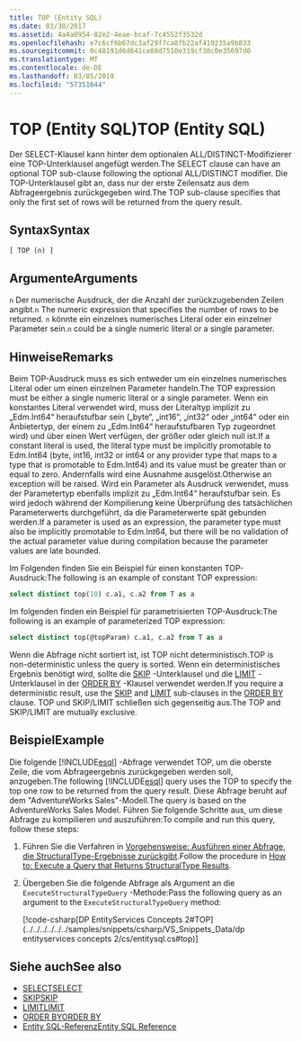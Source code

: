 ```yaml
---
title: TOP (Entity SQL)
ms.date: 03/30/2017
ms.assetid: 4a4a0954-82e2-4eae-bcaf-7c4552f3532d
ms.openlocfilehash: e7c6cf6b67dc3af29f7ca8fb22af419235a9b833
ms.sourcegitcommit: 0c48191d6d641ce88d7510e319cf38c0e35697d0
ms.translationtype: MT
ms.contentlocale: de-DE
ms.lasthandoff: 03/05/2019
ms.locfileid: "57351644"
---
```

# <a name="top-entity-sql"></a><span data-ttu-id="15cd3-102">TOP (Entity SQL)</span><span class="sxs-lookup"><span data-stu-id="15cd3-102">TOP (Entity SQL)</span></span>

<span data-ttu-id="15cd3-103">Der SELECT-Klausel kann hinter dem optionalen ALL/DISTINCT-Modifizierer eine TOP-Unterklausel angefügt werden.</span><span class="sxs-lookup"><span data-stu-id="15cd3-103">The SELECT clause can have an optional TOP sub-clause following the optional ALL/DISTINCT modifier.</span></span> <span data-ttu-id="15cd3-104">Die TOP-Unterklausel gibt an, dass nur der erste Zeilensatz aus dem Abfrageergebnis zurückgegeben wird.</span><span class="sxs-lookup"><span data-stu-id="15cd3-104">The TOP sub-clause specifies that only the first set of rows will be returned from the query result.</span></span>

## <a name="syntax"></a><span data-ttu-id="15cd3-105">Syntax</span><span class="sxs-lookup"><span data-stu-id="15cd3-105">Syntax</span></span>

```
[ TOP (n) ]
```

## <a name="arguments"></a><span data-ttu-id="15cd3-106">Argumente</span><span class="sxs-lookup"><span data-stu-id="15cd3-106">Arguments</span></span>

<span data-ttu-id="15cd3-107">`n` Der numerische Ausdruck, der die Anzahl der zurückzugebenden Zeilen angibt.</span><span class="sxs-lookup"><span data-stu-id="15cd3-107">`n` The numeric expression that specifies the number of rows to be returned.</span></span> <span data-ttu-id="15cd3-108">`n` könnte ein einzelnes numerisches Literal oder ein einzelner Parameter sein.</span><span class="sxs-lookup"><span data-stu-id="15cd3-108">`n` could be a single numeric literal or a single parameter.</span></span>

## <a name="remarks"></a><span data-ttu-id="15cd3-109">Hinweise</span><span class="sxs-lookup"><span data-stu-id="15cd3-109">Remarks</span></span>

<span data-ttu-id="15cd3-110">Beim TOP-Ausdruck muss es sich entweder um ein einzelnes numerisches Literal oder um einen einzelnen Parameter handeln.</span><span class="sxs-lookup"><span data-stu-id="15cd3-110">The TOP expression must be either a single numeric literal or a single parameter.</span></span> <span data-ttu-id="15cd3-111">Wenn ein konstantes Literal verwendet wird, muss der Literaltyp implizit zu „Edm.Int64“ heraufstufbar sein („byte“, „int16“, „int32“ oder „int64“ oder ein Anbietertyp, der einem zu „Edm.Int64“ heraufstufbaren Typ zugeordnet wird) und über einen Wert verfügen, der größer oder gleich null ist.</span><span class="sxs-lookup"><span data-stu-id="15cd3-111">If a constant literal is used, the literal type must be implicitly promotable to Edm.Int64 (byte, int16, int32 or int64 or any provider type that maps to a type that is promotable to Edm.Int64) and its value must be greater than or equal to zero.</span></span> <span data-ttu-id="15cd3-112">Andernfalls wird eine Ausnahme ausgelöst.</span><span class="sxs-lookup"><span data-stu-id="15cd3-112">Otherwise an exception will be raised.</span></span> <span data-ttu-id="15cd3-113">Wird ein Parameter als Ausdruck verwendet, muss der Parametertyp ebenfalls implizit zu „Edm.Int64“ heraufstufbar sein. Es wird jedoch während der Kompilierung keine Überprüfung des tatsächlichen Parameterwerts durchgeführt, da die Parameterwerte spät gebunden werden.</span><span class="sxs-lookup"><span data-stu-id="15cd3-113">If a parameter is used as an expression, the parameter type must also be implicitly promotable to Edm.Int64, but there will be no validation of the actual parameter value during compilation because the parameter values are late bounded.</span></span>

<span data-ttu-id="15cd3-114">Im Folgenden finden Sie ein Beispiel für einen konstanten TOP-Ausdruck:</span><span class="sxs-lookup"><span data-stu-id="15cd3-114">The following is an example of constant TOP expression:</span></span>

```sql
select distinct top(10) c.a1, c.a2 from T as a
```

<span data-ttu-id="15cd3-115">Im folgenden finden ein Beispiel für parametrisierten TOP-Ausdruck:</span><span class="sxs-lookup"><span data-stu-id="15cd3-115">The following is an example of parameterized TOP expression:</span></span>

```sql
select distinct top(@topParam) c.a1, c.a2 from T as a
```

<span data-ttu-id="15cd3-116">Wenn die Abfrage nicht sortiert ist, ist TOP nicht deterministisch.</span><span class="sxs-lookup"><span data-stu-id="15cd3-116">TOP is non-deterministic unless the query is sorted.</span></span> <span data-ttu-id="15cd3-117">Wenn ein deterministisches Ergebnis benötigt wird, sollte die [SKIP](../../../../../../docs/framework/data/adonet/ef/language-reference/skip-entity-sql.md) -Unterklausel und die [LIMIT](../../../../../../docs/framework/data/adonet/ef/language-reference/limit-entity-sql.md) -Unterklausel in der [ORDER BY](../../../../../../docs/framework/data/adonet/ef/language-reference/order-by-entity-sql.md) -Klausel verwendet werden.</span><span class="sxs-lookup"><span data-stu-id="15cd3-117">If you require a deterministic result, use the [SKIP](../../../../../../docs/framework/data/adonet/ef/language-reference/skip-entity-sql.md) and [LIMIT](../../../../../../docs/framework/data/adonet/ef/language-reference/limit-entity-sql.md) sub-clauses in the [ORDER BY](../../../../../../docs/framework/data/adonet/ef/language-reference/order-by-entity-sql.md) clause.</span></span> <span data-ttu-id="15cd3-118">TOP und SKIP/LIMIT schließen sich gegenseitig aus.</span><span class="sxs-lookup"><span data-stu-id="15cd3-118">The TOP and SKIP/LIMIT are mutually exclusive.</span></span>

## <a name="example"></a><span data-ttu-id="15cd3-119">Beispiel</span><span class="sxs-lookup"><span data-stu-id="15cd3-119">Example</span></span>

<span data-ttu-id="15cd3-120">Die folgende [!INCLUDE[esql](../../../../../../includes/esql-md.md)] -Abfrage verwendet TOP, um die oberste Zeile, die vom Abfrageergebnis zurückgegeben werden soll, anzugeben.</span><span class="sxs-lookup"><span data-stu-id="15cd3-120">The following [!INCLUDE[esql](../../../../../../includes/esql-md.md)] query uses the TOP to specify the top one row to be returned from the query result.</span></span> <span data-ttu-id="15cd3-121">Diese Abfrage beruht auf dem "AdventureWorks Sales"-Modell.</span><span class="sxs-lookup"><span data-stu-id="15cd3-121">The query is based on the AdventureWorks Sales Model.</span></span> <span data-ttu-id="15cd3-122">Führen Sie folgende Schritte aus, um diese Abfrage zu kompilieren und auszuführen:</span><span class="sxs-lookup"><span data-stu-id="15cd3-122">To compile and run this query, follow these steps:</span></span>

1. <span data-ttu-id="15cd3-123">Führen Sie die Verfahren in [Vorgehensweise: Ausführen einer Abfrage, die StructuralType-Ergebnisse zurückgibt](../../../../../../docs/framework/data/adonet/ef/how-to-execute-a-query-that-returns-structuraltype-results.md).</span><span class="sxs-lookup"><span data-stu-id="15cd3-123">Follow the procedure in [How to: Execute a Query that Returns StructuralType Results](../../../../../../docs/framework/data/adonet/ef/how-to-execute-a-query-that-returns-structuraltype-results.md).</span></span>

2. <span data-ttu-id="15cd3-124">Übergeben Sie die folgende Abfrage als Argument an die `ExecuteStructuralTypeQuery` -Methode:</span><span class="sxs-lookup"><span data-stu-id="15cd3-124">Pass the following query as an argument to the `ExecuteStructuralTypeQuery` method:</span></span>

    [!code-csharp[DP EntityServices Concepts 2#TOP](../../../../../../samples/snippets/csharp/VS_Snippets_Data/dp entityservices concepts 2/cs/entitysql.cs#top)]

## <a name="see-also"></a><span data-ttu-id="15cd3-125">Siehe auch</span><span class="sxs-lookup"><span data-stu-id="15cd3-125">See also</span></span>

- [<span data-ttu-id="15cd3-126">SELECT</span><span class="sxs-lookup"><span data-stu-id="15cd3-126">SELECT</span></span>](../../../../../../docs/framework/data/adonet/ef/language-reference/select-entity-sql.md)
- [<span data-ttu-id="15cd3-127">SKIP</span><span class="sxs-lookup"><span data-stu-id="15cd3-127">SKIP</span></span>](../../../../../../docs/framework/data/adonet/ef/language-reference/skip-entity-sql.md)
- [<span data-ttu-id="15cd3-128">LIMIT</span><span class="sxs-lookup"><span data-stu-id="15cd3-128">LIMIT</span></span>](../../../../../../docs/framework/data/adonet/ef/language-reference/limit-entity-sql.md)
- [<span data-ttu-id="15cd3-129">ORDER BY</span><span class="sxs-lookup"><span data-stu-id="15cd3-129">ORDER BY</span></span>](../../../../../../docs/framework/data/adonet/ef/language-reference/order-by-entity-sql.md)
- [<span data-ttu-id="15cd3-130">Entity SQL-Referenz</span><span class="sxs-lookup"><span data-stu-id="15cd3-130">Entity SQL Reference</span></span>](../../../../../../docs/framework/data/adonet/ef/language-reference/entity-sql-reference.md)
